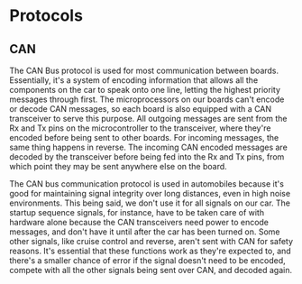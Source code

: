# Protocols

## CAN
The CAN Bus protocol is used for most communication between boards. 
Essentially, it's a system of encoding information that allows all the components on the car to speak onto one line, letting the highest priority messages through first. 
The microprocessors on our boards can't encode or decode CAN messages, so each board is also equipped with a CAN transceiver to serve this purpose. 
All outgoing messages are sent from the Rx and Tx pins on the microcontroller to the transceiver, where they're encoded before being sent to other boards. 
For incoming messages, the same thing happens in reverse. 
The incoming CAN encoded messages are decoded by the transceiver before being fed into the Rx and Tx pins, from which point they may be sent anywhere else on the board. 

The CAN bus communication protocol is used in automobiles because it's good for maintaining signal integrity over long distances, even in high noise environments. 
This being said, we don't use it for all signals on our car. 
The startup sequence signals, for instance, have to be taken care of with hardware alone because the CAN transceivers need power to encode messages, and don't have it until after the car has been turned on. 
Some other signals, like cruise control and reverse, aren't sent with CAN for safety reasons. 
It's essential that these functions work as they're expected to, and there's a smaller chance of error if the signal doesn't need to be encoded, compete with all the other signals being sent over CAN, and decoded again.
